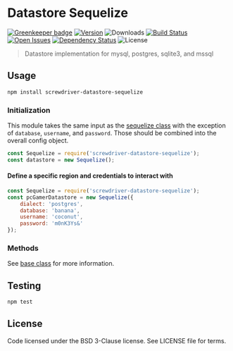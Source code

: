 # Datastore Sequelize

[![Greenkeeper badge](https://badges.greenkeeper.io/screwdriver-cd/datastore-sequelize.svg)](https://greenkeeper.io/)
[![Version][npm-image]][npm-url] ![Downloads][downloads-image] [![Build Status][status-image]][status-url] [![Open Issues][issues-image]][issues-url] [![Dependency Status][daviddm-image]][daviddm-url] ![License][license-image]

> Datastore implementation for mysql, postgres, sqlite3, and mssql

## Usage

```bash
npm install screwdriver-datastore-sequelize
```

### Initialization

This module takes the same input as the [sequelize class](http://docs.sequelizejs.com/en/latest/api/sequelize/) with the exception of `database`, `username`, and `password`.  Those should be combined into the overall config object.

```js
const Sequelize = require('screwdriver-datastore-sequelize');
const datastore = new Sequelize();
```

#### Define a specific region and credentials to interact with

```js
const Sequelize = require('screwdriver-datastore-sequelize');
const pcGamerDatastore = new Sequelize({
    dialect: 'postgres',
    database: 'banana',
    username: 'coconut',
    password: 'm0nK3Ys&'
});
```

### Methods

See [base class](https://github.com/screwdriver-cd/datastore-base) for more information.

## Testing

```bash
npm test
```

## License

Code licensed under the BSD 3-Clause license. See LICENSE file for terms.

[npm-image]: https://img.shields.io/npm/v/screwdriver-datastore-sequelize.svg
[npm-url]: https://npmjs.org/package/screwdriver-datastore-sequelize
[downloads-image]: https://img.shields.io/npm/dt/screwdriver-datastore-sequelize.svg
[license-image]: https://img.shields.io/npm/l/screwdriver-datastore-sequelize.svg
[issues-image]: https://img.shields.io/github/issues/screwdriver-cd/screwdriver.svg
[issues-url]: https://github.com/screwdriver-cd/screwdriver/issues
[status-image]: https://cd.screwdriver.cd/pipelines/26/badge
[status-url]: https://cd.screwdriver.cd/pipelines/26
[daviddm-image]: https://david-dm.org/screwdriver-cd/datastore-sequelize.svg?theme=shields.io
[daviddm-url]: https://david-dm.org/screwdriver-cd/datastore-sequelize
